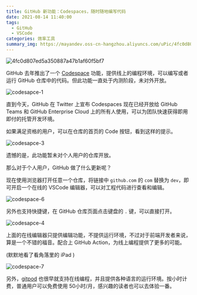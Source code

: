 ```yaml
---
title: GitHub 新功能：Codespaces，随时随地编写代码
date: 2021-08-14 11:40:00
tags: 
  - GitHub
  - VSCode
categories: 效率工具
summary_img: https://mayandev.oss-cn-hangzhou.aliyuncs.com/uPic/4fc0d807ed5a350887a47b1af60f5bf7.png
---
```


![4fc0d807ed5a350887a47b1af60f5bf7](https://mayandev.oss-cn-hangzhou.aliyuncs.com/uPic/4fc0d807ed5a350887a47b1af60f5bf7.png)

GitHub 去年推出了一个 [Codespace](https://github.dev) 功能，提供线上的编程环境，可以编写或者运行 GitHub 仓库中的代码。但此功能一直处于内测阶段，未对外开放。

![codesapce-1](https://mayandev.oss-cn-hangzhou.aliyuncs.com/uPic/codesapce-1.png)

直到今天，GitHub 在 Twitter 上宣布 Codespaces 现在已经开放给 GitHub Teams 和 GitHub Enterprise Cloud 上的所有人使用，可以为团队快速获得即用即付的托管开发环境。

如果满足资格的用户，可以在仓库的首页的 Code 按钮，看到这样的提示。

![codesapce-3](https://mayandev.oss-cn-hangzhou.aliyuncs.com/uPic/codesapce-3.png)

遗憾的是，此功能暂未对个人用户的仓库开放。

那么对于个人用户，GitHub 做了什么更新呢？

现在使用浏览器打开任意一个仓库，将链接中 `github.com` 的 `com` 替换为 `dev`，即可开启一个在线的 VSCode 编辑器，可以对工程代码进行查看和编辑。

![codespace-6](https://mayandev.oss-cn-hangzhou.aliyuncs.com/uPic/codespace-6.png)

另外也支持快捷键，在 GitHub 仓库页面点击键盘的 `.` 键，可以直接打开。

![codesapce-4](https://mayandev.oss-cn-hangzhou.aliyuncs.com/uPic/codesapce-4.gif)

上面的在线编辑器只提供编辑功能，不提供运行环境，不过对于前端开发者来说，算是一个不错的福音。配合上 GitHub Action，为线上编程提供了更多的可能。

(默默地看了看角落里的 iPad )

![codespace-7](https://mayandev.oss-cn-hangzhou.aliyuncs.com/uPic/codespace-7.jpg)

另外，[gitpod](https://www.gitpod.io/) 也很早就支持在线编程，并且提供各种语言的运行环境。按小时计费，普通用户可以免费使用 50小时/月，感兴趣的读者也可以去体验一番。

